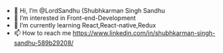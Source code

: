 - 👋 Hi, I’m @LordSandhu (Shubhkarman Singh Sandhu
- 👀 I’m interested in Front-end-Development
- 🌱 I’m currently learning React,React-native,Redux
- 📫 How to reach me https://www.linkedin.com/in/shubhkarman-singh-sandhu-589b29208/


